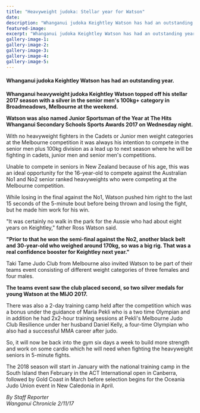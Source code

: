 ```yaml
---
title: "Heavyweight judoka: Stellar year for Watson"
date: 
description: "Whanganui judoka Keightley Watson has had an outstanding year..."
featured-image: 
excerpt: "Whanganui judoka Keightley Watson has had an outstanding year."
gallery-image-1: 
gallery-image-2: 
gallery-image-3: 
gallery-image-4: 
gallery-image-5: 
---
```


<h4>Whanganui judoka Keightley Watson has had an outstanding year.</h4>
<p class="element element-paragraph"><strong>Whanganui heavyweight judoka Keightley Watson topped off his stellar 2017 season with a silver in the senior men's 100kg+ category in Broadmeadows, Melbourne at the weekend.</strong></p>
<p class="element element-paragraph"><strong>Watson was also named Junior Sportsman of the Year at The Hits Whanganui Secondary Schools Sports Awards 2017 on Wednesday night.</strong></p>
<p class="element element-paragraph">With no heavyweight fighters in the Cadets or Junior men weight categories at the Melbourne competition it was always his intention to compete in the senior men plus 100kg division as a lead up to next season where he will be fighting in cadets, junior men and senior men's competitions.</p>
<p class="element element-paragraph">Unable to compete in seniors in New Zealand because of his age, this was an ideal opportunity for the 16-year-old to compete against the Australian No1 and No2 senior ranked heavyweights who were competing at the Melbourne competition.</p>
<p class="element element-paragraph">While losing in the final against the No1, Watson pushed him right to the last 15 seconds of the 5-minute bout before being thrown and losing the fight, but he made him work for his win.</p>
<p class="element element-paragraph">"It was certainly no walk in the park for the Aussie who had about eight years on Keightley," father Ross Watson said.</p>
<p class="element element-paragraph"><strong>"Prior to that he won the semi-final against the No2, another black belt and 30-year-old who weighed around 170kg, so was a big rig. That was a real confidence booster for Keightley next year."</strong></p>
<p class="element element-paragraph">Taki Tame Judo Club from Melbourne also invited Watson to be part of their teams event consisting of different weight categories of three females and four males.</p>
<p class="element element-paragraph"><strong>The teams event saw the club placed second, so two silver medals for young Watson at the MIJO 2017.</strong></p>
<p class="element element-paragraph">There was also a 2-day training camp held after the competition which was a bonus under the guidance of Maria Pekli who is a two time Olympian and in addition he had 2x2-hour training sessions at Pekli's Melbourne Judo Club Resilience under her husband Daniel Kelly, a four-time Olympian who also had a successful MMA career after judo.</p>
<p class="element element-paragraph">So, it will now be back into the gym six days a week to build more strength and work on some cardio which he will need when fighting the heavyweight seniors in 5-minute fights.</p>
<p class="element element-paragraph">The 2018 season will start in January with the national training camp in the South Island then February in the ACT International open in Canberra, followed by Gold Coast in March before selection begins for the Oceania Judo Union event in New Caledonia in April.</p>
<p class="element element-paragraph"><em>By Staff Reporter</em><br /><em>Wanganui Chronicle 2/11/17</em></p>

